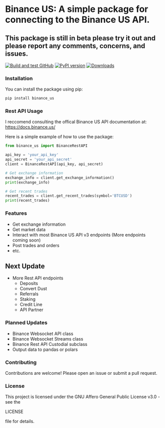 # Binance US: A simple package for connecting to the Binance US API.
## This package is still in beta please try it out and please report any comments, concerns, and issues.

[![Build and test GitHub](https://github.com/nikhilxsunder/binance_us/actions/workflows/main.yml/badge.svg)](https://github.com/nikhilxsunder/binance_us/actions)
[![PyPI version](https://img.shields.io/pypi/v/binance_us.svg)](https://pypi.org/project/binance_us/)
[![Downloads](https://img.shields.io/pypi/dm/binance_us.svg)](https://pypi.org/project/binance_us/)

### Installation

You can install the package using pip:

```sh
pip install binance_us
```

### Rest API Usage

I reccomend consulting the offical Binance US API documentation at: 
https://docs.binance.us/

Here is a simple example of how to use the package:

```python
from binance_us import BinanceRestAPI

api_key = 'your_api_key'
api_secret = 'your_api_secret'
client = BinanceRestAPI(api_key, api_secret)

# Get exchange information
exchange_info = client.get_exchange_information()
print(exchange_info)

# Get recent trades
recent_trades = client.get_recent_trades(symbol='BTCUSD')
print(recent_trades)
```

### Features

- Get exchange information
- Get market data
- Interact with most Binance US API v3 endpoints (More endpoints coming soon)
- Post trades and orders
- etc.

## Next Update 

- More Rest API endpoints
    - Deposits
    - Convert Dust
    - Referrals
    - Staking
    - Credit Line
    - API Partner


### Planned Updates

- Binance Websocket API class
- Binance Websocket Streams class
- Binance Rest API Custodial subclass
- Output data to pandas or polars


### Contributing

Contributions are welcome! Please open an issue or submit a pull request.

### License

This project is licensed under the GNU Affero General Public License v3.0 - see the 

LICENSE

 file for details.
```
